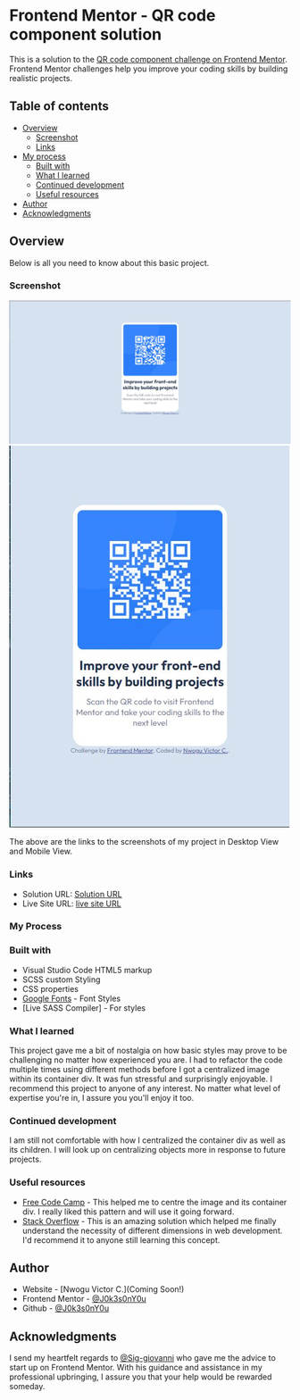 # Frontend Mentor - QR code component solution

This is a solution to the [QR code component challenge on Frontend Mentor](https://www.frontendmentor.io/challenges/qr-code-component-iux_sIO_H). Frontend Mentor challenges help you improve your coding skills by building realistic projects. 

## Table of contents

- [Overview](#overview)
  - [Screenshot](#screenshot)
  - [Links](#links)
- [My process](#my-process)
  - [Built with](#built-with)
  - [What I learned](#what-i-learned)
  - [Continued development](#continued-development)
  - [Useful resources](#useful-resources)
- [Author](#author)
- [Acknowledgments](#acknowledgments)

## Overview
Below is all you need to know about this basic project.
### Screenshot

![](./screenshots/desktop-view.JPG)
![](./screenshots/mobile-view.jpg)

The above are the links to the screenshots of my project in Desktop View and Mobile View.

### Links

- Solution URL: [Solution URL](https://github.com/J0k3s0nY0u/qr-code-component-main)
- Live Site URL: [live site URL](https://j0k3s0ny0u.github.io/qr-code-component-main/)

### My Process

### Built with

- Visual Studio Code HTML5 markup
- SCSS custom Styling
- CSS properties
- [Google Fonts](https://fonts.google.com/specimen/Outfit/) - Font Styles
- [Live SASS Compiler] - For styles

### What I learned

This project gave me a bit of nostalgia on how basic styles may prove to be challenging no matter how experienced you are. I had to refactor the code multiple times using different methods before I got a centralized image within its container div. It was fun stressful and surprisingly enjoyable. I recommend this project to anyone of any interest. No matter what level of expertise you're in, I assure you you'll enjoy it too.

### Continued development

I am still not comfortable with how I centralized the container div as well as its children. I will look up on centralizing objects more in response to future projects.

### Useful resources

- [Free Code Camp](https://www.freecodecamp.org/news/how-to-center-an-image-in-a-div-css/) - This helped me to centre the image and its container div. I really liked this pattern and will use it going forward.
- [Stack Overflow](https://stackoverflow.com/questions/30811779/keeping-a-div-the-same-size-no-matter-the-screen-resolution) - This is an amazing solution which helped me finally understand the necessity of different dimensions in web development. I'd recommend it to anyone still learning this concept.

## Author

- Website - [Nwogu Victor C.](Coming Soon!)
- Frontend Mentor - [@J0k3s0nY0u](https://www.frontendmentor.io/profile/J0k3s0nY0u)
- Github - [@J0k3s0nY0u](https://github.com/J0k3s0nY0u)

## Acknowledgments

I send my heartfelt regards to [@Sig-giovanni](https://github.com/Sig-giovanni) who gave me the advice to start up on Frontend Mentor. With his guidance and assistance in my professional upbringing, I assure you that your help would be rewarded someday.